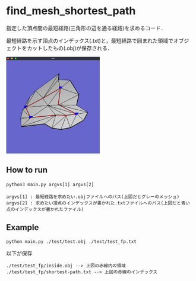 # find_mesh_shortest_path
指定した頂点間の最短経路(三角形の辺を通る経路)を求めるコード．  

最短経路を示す頂点のインデックス(.txt)と，最短経路で囲まれた領域でオブジェクトをカットしたもの(.obj)が保存される．


<img src="./test/example-figure.png" width=50%>


## How to run

```
python3 main.py argvs[1] argvs[2]

argvs[1] : 最短経路を求めたい.objファイルへのパス(上図だとグレーのメッシュ)
argvs[2] : 求めたい頂点のインデックスが書かれた.txtファイルへのパス(上図だと青い点のインデックスが書かれたファイル)
```


## Example

```
python main.py ./test/test.obj ./test/test_fp.txt
```

以下が保存

```
./test/test_fp/inside.obj --> 上図の赤線内の領域
./test/test_fp/shortest-path.txt --> 上図の赤線のインデックス
```
